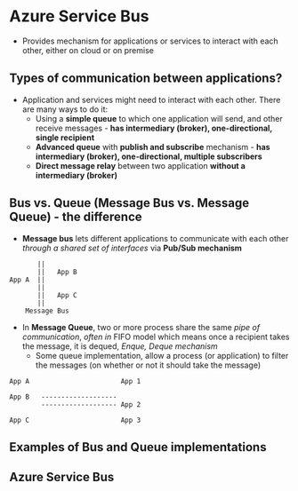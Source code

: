# Azure Service Bus
- Provides mechanism for applications or services to interact with each other, either on cloud or on premise

## Types of communication between applications?
- Application and services might need to interact with each other. There are many ways to do it: 
	- Using a **simple queue** to which one application will send, and other receive messages - **has intermediary (broker), one-directional, single recipient**
	- **Advanced queue** with **publish and subscribe** mechanism - **has intermediary (broker), one-directional, multiple subscribers**
	- **Direct message relay** between two application **without a intermediary (broker)**

## Bus vs. Queue (Message Bus vs. Message Queue) - the difference
- **Message bus** lets different applications to communicate with each other *through a shared set of interfaces* via **Pub/Sub mechanism**
```
       ||
       ||	App B
App A  ||
       ||
       ||	App C
       ||
	Message Bus
```
- In **Message Queue**, two or more process share the same *pipe of communication*, *often in* FIFO model which means once a recipient takes the message, it is dequed, *Enque, Deque mechanism*
	- Some queue implementation, allow a process (or application) to filter the messages (on whether or not it should take the message)
```
App A						App 1

App B   -------------------
        -------------------	App 2

App C						App 3
```

## Examples of Bus and Queue implementations

## Azure Service Bus 
